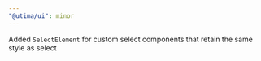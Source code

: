 ```yaml
---
"@utima/ui": minor
---
```


Added `SelectElement` for custom select components that retain the same style as select

